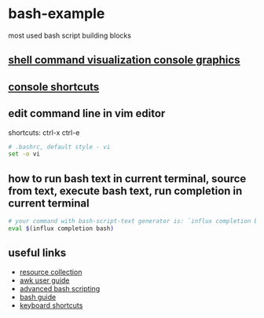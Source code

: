 # bash-example
most used bash script building blocks

## [shell command visualization console graphics](https://github.com/sqshq/sampler)

## [console shortcuts](https://ss64.com/bash/syntax-keyboard.html)

## edit command line in vim editor 
shortcuts: ctrl-x   ctrl-e
```sh
# .bashrc, default style - vi
set -o vi
```


## how to run bash text in current terminal, source from text, execute bash text, run completion in current terminal 
```sh
# your command with bash-script-text generator is: `influx completion bash`
eval $(influx completion bash)
```

## useful links
* [resource collection](https://github.com/awesome-lists/awesome-bash)
* [awk user guide](https://www.gnu.org/software/gawk/manual/html_node/index.html)
* [advanced bash scripting](http://tldp.org/LDP/abs/html/)
* [bash guide](https://github.com/Idnan/bash-guide)
* [keyboard shortcuts](https://www.makeuseof.com/linux-bash-terminal-shortcuts/)
